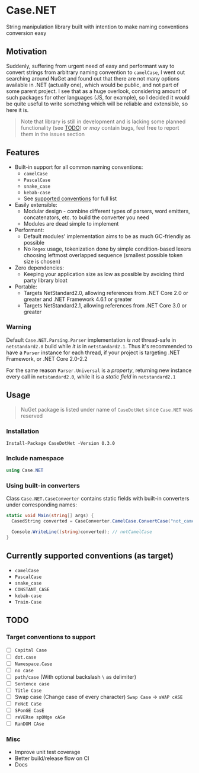 # Case.NET

String manipulation library built with intention to make naming conventions conversion easy

## Motivation

Suddenly, suffering from urgent need of easy and performant way to convert strings from arbitrary naming convention
to `camelCase`, I went out searching around NuGet and found out that there are not many options available in .NET (actually one),
which would be public, and not part of some parent project.
I see that as a huge overlook, considering amount of such packages for other languages (JS, for example), so I decided
it would be quite useful to write something which will be reliable and extensible, so here it is.

> Note that library is still in development and is lacking some planned functionality (see [TODO](#todo)) or *may* contain bugs, feel free to report them in the issues section <!-- [issues](issues url here) -->

## Features

- Built-in support for all common naming conventions:
  - `camelCase`
  - `PascalCase`
  - `snake_case`
  - `kebab-case`
  - See [supported conventions](#currently-supported-conventions-as-target) for full list
- Easily extensible:
  - Modular design - combine different types of parsers, word emitters, concatenators, etc. to build the converter you need
  - Modules are dead simple to implement
- Performant:
  - Default modules' implementation aims to be as much GC-friendly as possible
  - No `Regex` usage, tokenization done by simple condition-based lexers choosing leftmost overlapped sequence (smallest possible token size is chosen)
- Zero dependencies:
  - Keeping your application size as low as possible by avoiding third party library bloat
- Portable:
  - Targets NetStandard2.0, allowing references from .NET Core 2.0 or greater and .NET Framework 4.6.1 or greater
  - Targets NetStandard2.1, allowing references from .NET Core 3.0 or greater

### Warning

Default `Case.NET.Parsing.Parser` implementation *is not* thread-safe in `netstandard2.0` build while *it is* in `netstandard2.1`.
Thus it's recommended to have a `Parser` instance for each thread, if your project is targeting .NET Framework, or .NET Core 2.0-2.2

For the same reason `Parser.Universal` is a *property*, returning new instance every call in `netstandard2.0`, while it is a *static field* in `netstandard2.1`

## Usage

> NuGet package is listed under name of `CaseDotNet` since `Case.NET` was reserved

### Installation

`Install-Package CaseDotNet -Version 0.3.0`

### Include namespace

```cs
using Case.NET
```

### Using built-in converters

Class `Case.NET.CaseConverter` contains static fields with built-in converters under corresponding names:

```cs
static void Main(string[] args) {
  CasedString converted = CaseConverter.CamelCase.ConvertCase("not_camel_case");

  Console.WriteLine((string)converted); // notCamelCase
}
```

## Currently supported conventions (as target)

- `camelCase`
- `PascalCase`
- `snake_case`
- `CONSTANT_CASE`
- `kebab-case`
- `Train-Case`

## TODO

### Target conventions to support

- [ ] `Capital Case`
- [ ] `dot.case`
- [ ] `Namespace.Case`
- [ ] `no case`
- [ ] `path/case` (With optional backslash `\` as delimiter)
- [ ] `Sentence case`
- [ ] `Title Case`
- [ ] Swap case (Change case of every character) `Swap Case` -> `sWAP cASE`
- [ ] `FeNcE CaSe`
- [ ] `SPonGE CasE`
- [ ] `reVERse spONge cASe`
- [ ] `RanDOM CAse`

### Misc

- Improve unit test coverage
- Better build/release flow on CI
- Docs
